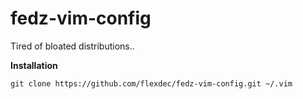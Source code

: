 fedz-vim-config
===============

Tired of bloated distributions..

**Installation**

``git clone https://github.com/flexdec/fedz-vim-config.git ~/.vim``
